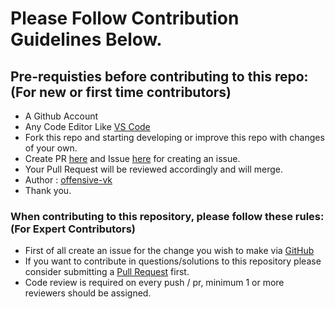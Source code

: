 # Please Follow Contribution Guidelines Below.

## Pre-requisties before contributing to this repo: (For new or first time contributors)
- A Github Account 
- Any Code Editor Like [VS Code](https://code.visualstudio.com/download)
- Fork this repo and starting developing or improve this repo with changes of your own.
- Create PR [here](https://github.com/offensive-vk/Classics/pulls) and Issue [here](https://github.com/offensive-vk/Classics/issues) for creating an issue.
- Your Pull Request will be reviewed accordingly and will merge.
- Author : [offensive-vk](https://github.com/offensive-vk/)
- Thank you.

### When contributing to this repository, please follow these rules: (For Expert Contributors)
- First of all create an issue for the change you wish to make via [GitHub](https://github.com/offensive-vk/Classics/issues)
- If you want to contribute in questions/solutions to this repository please consider submitting a [Pull Request](https://github.com/offensive-vk/Classics/pulls) first.
- Code review is required on every push / pr, minimum 1 or more reviewers should be assigned.